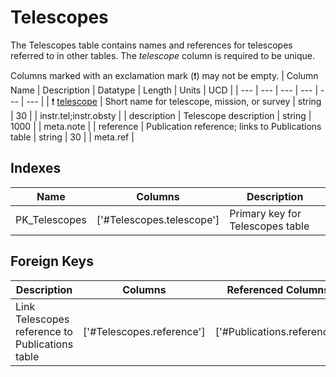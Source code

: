 # Telescopes
The Telescopes table contains names and references for telescopes referred to in other tables. The *telescope* column is required to be unique.


Columns marked with an exclamation mark (❗️) may not be empty.
| Column Name | Description | Datatype | Length | Units  | UCD |
| --- | --- | --- | --- | --- | --- |
| ❗️ <ins>telescope</ins> | Short name for telescope, mission, or survey | string | 30 |  | instr.tel;instr.obsty  |
| description | Telescope description | string | 1000 |  | meta.note  |
| reference | Publication reference; links to Publications table | string | 30 |  | meta.ref  |

## Indexes
| Name | Columns | Description |
| --- | --- | --- |
| PK_Telescopes | ['#Telescopes.telescope'] | Primary key for Telescopes table |

## Foreign Keys
| Description | Columns | Referenced Columns |
| --- | --- | --- |
| Link Telescopes reference to Publications table | ['#Telescopes.reference'] | ['#Publications.reference'] |

